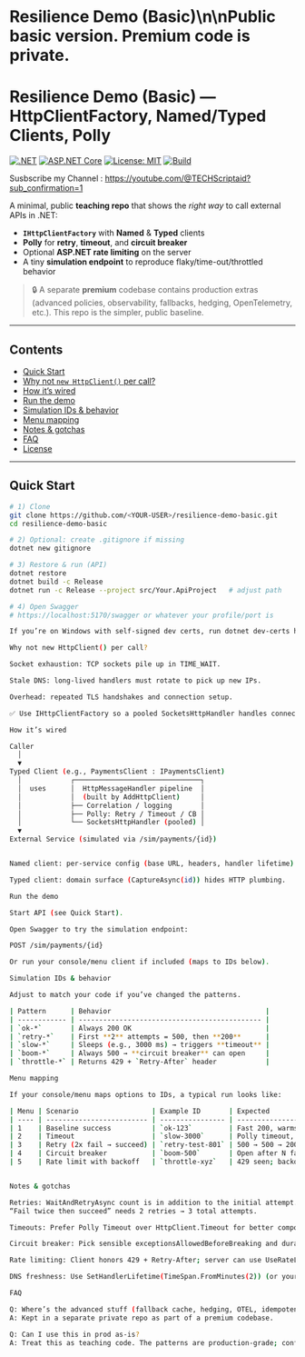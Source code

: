 # Resilience Demo (Basic)\n\nPublic basic version. Premium code is private.

# Resilience Demo (Basic) — HttpClientFactory, Named/Typed Clients, Polly

[![.NET](https://img.shields.io/badge/.NET-8.0-512BD4?logo=dotnet&logoColor=white)](https://dotnet.microsoft.com/)
[![ASP.NET Core](https://img.shields.io/badge/ASP.NET%20Core-Web-5C2D91?logo=dotnet)](https://learn.microsoft.com/aspnet/core)
[![License: MIT](https://img.shields.io/badge/License-MIT-green.svg)](/LICENSE)
[![Build](https://img.shields.io/badge/Build-local-blue)](#quick-start)


Susbscribe my Channel : https://youtube.com/@TECHScriptaid?sub_confirmation=1

A minimal, public **teaching repo** that shows the *right way* to call external APIs in .NET:

- **`IHttpClientFactory`** with **Named** & **Typed** clients
- **Polly** for **retry**, **timeout**, and **circuit breaker**
- Optional **ASP.NET rate limiting** on the server
- A tiny **simulation endpoint** to reproduce flaky/time-out/throttled behavior

> 🔒 A separate **premium** codebase contains production extras (advanced policies, observability, fallbacks, hedging, OpenTelemetry, etc.). This repo is the simpler, public baseline.

---

## Contents

- [Quick Start](#quick-start)
- [Why not `new HttpClient()` per call?](#why-not-new-httpclient-per-call)
- [How it’s wired](#how-its-wired)
- [Run the demo](#run-the-demo)
- [Simulation IDs & behavior](#simulation-ids--behavior)
- [Menu mapping](#menu-mapping)
- [Notes & gotchas](#notes--gotchas)
- [FAQ](#faq)
- [License](#license)

---

## Quick Start

```bash
# 1) Clone
git clone https://github.com/<YOUR-USER>/resilience-demo-basic.git
cd resilience-demo-basic

# 2) Optional: create .gitignore if missing
dotnet new gitignore

# 3) Restore & run (API)
dotnet restore
dotnet build -c Release
dotnet run -c Release --project src/Your.ApiProject   # adjust path

# 4) Open Swagger
# https://localhost:5170/swagger or whatever your profile/port is

If you’re on Windows with self-signed dev certs, run dotnet dev-certs https --trust once.

Why not new HttpClient() per call?

Socket exhaustion: TCP sockets pile up in TIME_WAIT.

Stale DNS: long-lived handlers must rotate to pick up new IPs.

Overhead: repeated TLS handshakes and connection setup.

✅ Use IHttpClientFactory so a pooled SocketsHttpHandler handles connection reuse, DNS refresh (via handler lifetime), HTTP/2, decompression, proxies, etc.

How it’s wired

Caller
  │
  ▼
Typed Client (e.g., PaymentsClient : IPaymentsClient)
  │            ┌───────────────────────────────┐
  │  uses      │  HttpMessageHandler pipeline  │
  │            │  (built by AddHttpClient)     │
  │            ├── Correlation / logging       │
  │            ├── Polly: Retry / Timeout / CB │
  │            └── SocketsHttpHandler (pooled) │
  ▼
External Service (simulated via /sim/payments/{id})


Named client: per-service config (base URL, headers, handler lifetime).

Typed client: domain surface (CaptureAsync(id)) hides HTTP plumbing.

Run the demo

Start API (see Quick Start).

Open Swagger to try the simulation endpoint:

POST /sim/payments/{id}

Or run your console/menu client if included (maps to IDs below).

Simulation IDs & behavior

Adjust to match your code if you’ve changed the patterns.

| Pattern      | Behavior                                      |
| ------------ | --------------------------------------------- |
| `ok-*`       | Always 200 OK                                 |
| `retry-*`    | First **2** attempts = 500, then **200**      |
| `slow-*`     | Sleeps (e.g., 3000 ms) → triggers **timeout** |
| `boom-*`     | Always 500 → **circuit breaker** can open     |
| `throttle-*` | Returns 429 + `Retry-After` header            |

Menu mapping

If your console/menu maps options to IDs, a typical run looks like:

| Menu | Scenario                  | Example ID       | Expected                                  |
| ---- | ------------------------- | ---------------- | ----------------------------------------- |
| 1    | Baseline success          | `ok-123`         | Fast 200, warms connection pool           |
| 2    | Timeout                   | `slow-3000`      | Polly timeout, clean abort                |
| 3    | Retry (2x fail → succeed) | `retry-test-801` | 500 → 500 → 200 (needs **2** retries)     |
| 4    | Circuit breaker           | `boom-500`       | Open after N fails, half-open, then close |
| 5    | Rate limit with backoff   | `throttle-xyz`   | 429 seen; backoff & retry respected       |


Notes & gotchas

Retries: WaitAndRetryAsync count is in addition to the initial attempt.
“Fail twice then succeed” needs 2 retries → 3 total attempts.

Timeouts: Prefer Polly Timeout over HttpClient.Timeout for better composition & telemetry.

Circuit breaker: Pick sensible exceptionsAllowedBeforeBreaking and durationOfBreak.

Rate limiting: Client honors 429 + Retry-After; server can use UseRateLimiter() for fairness.

DNS freshness: Use SetHandlerLifetime(TimeSpan.FromMinutes(2)) (or your ops standard).

FAQ

Q: Where’s the advanced stuff (fallback cache, hedging, OTEL, idempotency keys)?
A: Kept in a separate private repo as part of a premium codebase.

Q: Can I use this in prod as-is?
A: Treat this as teaching code. The patterns are production-grade; config and guardrails are simplified.



